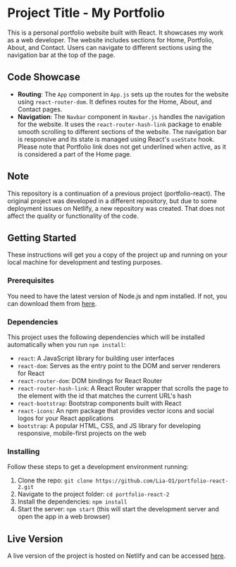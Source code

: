 # Project Title - My Portfolio
This is a personal portfolio website built with React. It showcases my work as a web developer. The website includes sections for Home, Portfolio, About, and Contact. Users can navigate to different sections using the navigation bar at the top of the page.

## Code Showcase
- **Routing**: The `App` component in `App.js` sets up the routes for the website using `react-router-dom`. It defines routes for the Home, About, and Contact pages.
- **Navigation**: The `Navbar` component in `Navbar.js` handles the navigation for the website. It uses the `react-router-hash-link` package to enable smooth scrolling to different sections of the website. The navigation bar is responsive and its state is managed using React's `useState` hook. Please note that Portfolio link does not get underlined when active, as it is considered a part of the Home page.

## Note
This repository is a continuation of a previous project (portfolio-react). The original project was developed in a different repository, but due to some deployment issues on Netlify, a new repository was created. That does not affect the quality or functionality of the code.

## Getting Started
These instructions will get you a copy of the project up and running on your local machine for development and testing purposes.

### Prerequisites
You need to have the latest version of Node.js and npm installed. If not, you can download them from [here](https://nodejs.org/en/download).

### Dependencies
This project uses the following dependencies which will be installed automatically when you run `npm install`:
- `react`: A JavaScript library for building user interfaces
- `react-dom`: Serves as the entry point to the DOM and server renderers for React
- `react-router-dom`: DOM bindings for React Router
- `react-router-hash-link`: A React Router wrapper that scrolls the page to the element with the id that matches the current URL's hash
- `react-bootstrap`: Bootstrap components built with React
- `react-icons`: An npm package that provides vector icons and social logos for your React applications
- `bootstrap`: A popular HTML, CSS, and JS library for developing responsive, mobile-first projects on the web

### Installing
Follow these steps to get a development environment running:
1. Clone the repo: `git clone https://github.com/Lia-O1/portfolio-react-2.git`
2. Navigate to the project folder: `cd portfolio-react-2`
3. Install the dependencies: `npm install`
4. Start the server: `npm start` (this will start the development server and open the app in a web browser)

## Live Version
A live version of the project is hosted on Netlify and can be accessed [here](www.oswebdev.dev).
